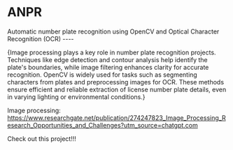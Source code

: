 # ANPR
Automatic number plate recognition using OpenCV and Optical Character Recognition (OCR) ----

{Image processing plays a key role in number plate recognition projects. Techniques like edge detection and contour analysis help identify the plate's boundaries, while image filtering enhances clarity for accurate recognition. OpenCV is widely used for tasks such as segmenting characters from plates and preprocessing images for OCR. These methods ensure efficient and reliable extraction of license number plate details, even in varying lighting or environmental conditions.}


Image processing:
https://www.researchgate.net/publication/274247823_Image_Processing_Research_Opportunities_and_Challenges?utm_source=chatgpt.com

Check out this project!!!
